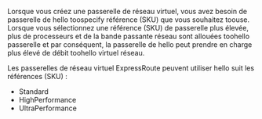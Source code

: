 Lorsque vous créez une passerelle de réseau virtuel, vous avez besoin de passerelle de hello toospecify référence (SKU) que vous souhaitez toouse. Lorsque vous sélectionnez une référence (SKU) de passerelle plus élevée, plus de processeurs et de la bande passante réseau sont allouées toohello passerelle et par conséquent, la passerelle de hello peut prendre en charge plus élevé de débit toohello virtuel réseau. 

Les passerelles de réseau virtuel ExpressRoute peuvent utiliser hello suit les références (SKU) : 

* Standard
* HighPerformance
* UltraPerformance

